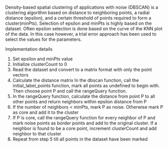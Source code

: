 Density-based spatial clustering of applications with noise (DBSCAN) is a clustering algorithm based on distance to neighboring points, a radial distance (epsilon), and a certain threshold of points required to form a cluster(minPts). 
Selection of epsilon and minPts is highly based on the dataset. Often epsilon selection is done based on the curve of the KNN plot of the data. 
In this case however, a trial error approach has been used to select the values for the parameters. 

Implementation details 

1. Set epsilon and minPts value 
2. Initialize clusterCount to 0 
3. Read the dataset and convert to a matrix format with only the point vectors 
4. Calculate the distance matrix In the dbscan function, call the initial_label_points function, mark all points as undefined to begin with. Then choose point P and call the rangeQuery function. 
5. In the rangeQuery function, calculate the distance from point P to all other points and return neighbors within epsilon distance from P 
6. If the number of neighbors < minPts, mark P as noise. Otherwise mark P as core and add it to the cluster 
7. If P is core, call the rangeQuery function for every neighbor of P and mark noise points as border points and add to the original cluster. If a neighbor is found to be a core point, increment clusterCount and add neighbor to that cluster
8. Repeat from step 5 till all points in the dataset have been marked 
